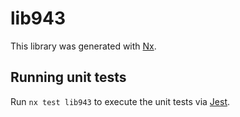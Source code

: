 # lib943

This library was generated with [Nx](https://nx.dev).

## Running unit tests

Run `nx test lib943` to execute the unit tests via [Jest](https://jestjs.io).
